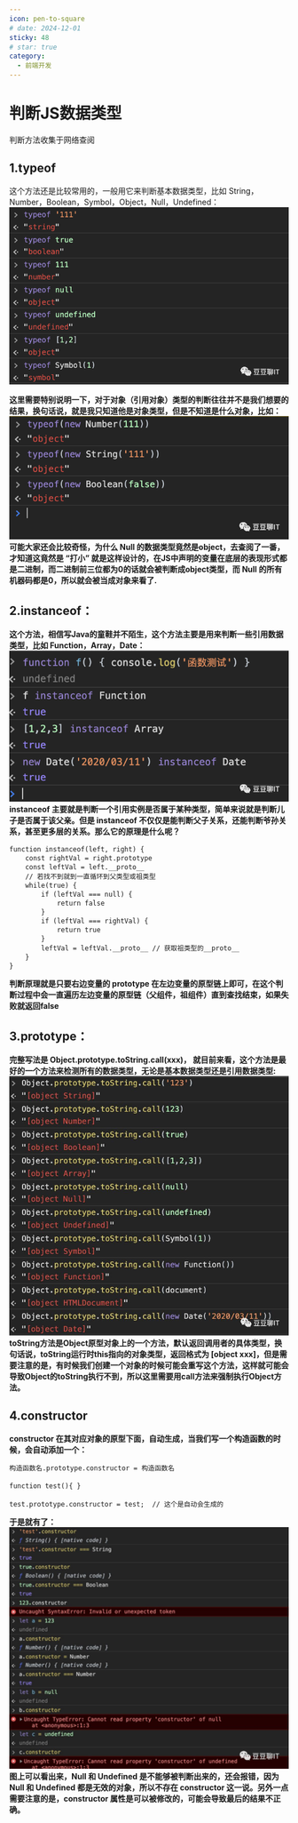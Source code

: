 ```yaml
---
icon: pen-to-square
# date: 2024-12-01
sticky: 48
# star: true
category:
  - 前端开发
---
```


<!-- more -->
# 判断JS数据类型
 判断方法收集于网络查阅

## 1.typeof 
这个方法还是比较常用的，一般用它来判断基本数据类型，比如 String，Number，Boolean，Symbol，Object，Null，Undefined：
![alt text](../image/2.png)

**这里需要特别说明一下，对于对象（引用对象）类型的判断往往并不是我们想要的结果，换句话说，就是我只知道他是对象类型，但是不知道是什么对象，比如：**
![alt text](../image/3.png)
**可能大家还会比较奇怪，为什么 Null 的数据类型竟然是object，去查阅了一番，才知道这竟然是 “打小” 就是这样设计的，在JS中声明的变量在底层的表现形式都是二进制，而二进制前三位都为0的话就会被判断成object类型，而 Null 的所有机器码都是0，所以就会被当成对象来看了.**

## 2.instanceof：

**这个方法，相信写Java的童鞋并不陌生，这个方法主要是用来判断一些引用数据类型，比如 Function，Array，Date：**
![alt text](../image/4.png)
**instanceof 主要就是判断一个引用实例是否属于某种类型，简单来说就是判断儿子是否属于该父亲。但是 instanceof 不仅仅是能判断父子关系，还能判断爷孙关系，甚至更多层的关系。那么它的原理是什么呢？**
```
function instanceof(left, right) {
    const rightVal = right.prototype
    const leftVal = left.__proto__
    // 若找不到就到一直循环到父类型或祖类型
    while(true) {
        if (leftVal === null) {
            return false
        }
        if (leftVal === rightVal) {
            return true
        }
        leftVal = leftVal.__proto__ // 获取祖类型的__proto__
    }
}
```
**判断原理就是只要右边变量的 prototype 在左边变量的原型链上即可，在这个判断过程中会一直遍历左边变量的原型链（父组件，祖组件）直到查找结束，如果失败就返回false**

## 3.prototype：

**完整写法是 Object.prototype.toString.call(xxx)， 就目前来看，这个方法是最好的一个方法来检测所有的数据类型，无论是基本数据类型还是引用数据类型:**
![alt text](../image/5.png)
**toString方法是Object原型对象上的一个方法，默认返回调用者的具体类型，换句话说，toString运行时this指向的对象类型，返回格式为 [object xxx]，但是需要注意的是，有时候我们创建一个对象的时候可能会重写这个方法，这样就可能会导致Object的toString执行不到，所以这里需要用call方法来强制执行Object方法。**

## 4.constructor 
**constructor 在其对应对象的原型下面，自动生成，当我们写一个构造函数的时候，会自动添加一个：**
```
构造函数名.prototype.constructor = 构造函数名

function test(){ }

test.prototype.constructor = test;  // 这个是自动会生成的
```
**于是就有了：**
![alt text](../image/6.png)
**图上可以看出来，Null 和 Undefined 是不能够被判断出来的，还会报错，因为 Null 和 Undefined 都是无效的对象，所以不存在 constructor 这一说。另外一点需要注意的是，constructor 属性是可以被修改的，可能会导致最后的结果不正确。**


